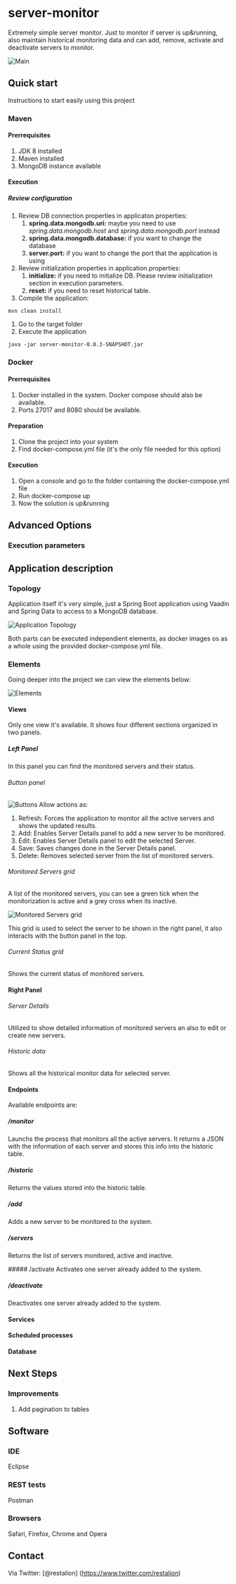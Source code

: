 # server-monitor
Extremely simple server monitor. Just to monitor if server is up&running, also maintain historical monitoring data and can add, remove, activate and deactivate servers to monitor.

![Main](img/server-monitor-main.png "server-monitor main")

## Quick start
Instructions to start easily using this project

### Maven
#### Prerrequisites
1. JDK 8 installed
1. Maven installed
1. MongoDB instance available

#### Execution
##### Review configuration
1. Review DB connection properties in applicaton.properties:
    1. **spring.data.mongodb.uri:** maybe you need to use *spring.data.mongodb.host* and *spring.data.mongodb.port* instead
    1. **spring.data.mongodb.database:** if you want to change the database
    1. **server.port:** if you want to change the port that the application is using
1. Review initialization properties in application.properties:
    1. **initialize:** if you need to initialize DB. Please review initialization section in execution parameters.
    1. **reset:** if you need to reset historical table.
1. Compile the application: 

```
mvn clean install
```

1. Go to the target folder
1. Execute the application

```
java -jar server-monitor-0.0.3-SNAPSHOT.jar
```

### Docker
#### Prerrequisites
1. Docker installed in the system. Docker compose should also be available.
1. Ports 27017 and 8080 should be available.

#### Preparation
1. Clone the project into your system
1. Find docker-compose.yml file (it's the only file needed for this option)

#### Execution
1. Open a console and go to the folder containing the docker-compose.yml file
1. Run docker-compose up
1. Now the solution is up&running

## Advanced Options
### Execution parameters

## Application description
### Topology
Application itself it's very simple, just a Spring Boot application using Vaadin and Spring Data to access to a MongoDB database.

![Application Topology](img/server-monitor-topology.png "server-monitor topology")

Both parts can be executed independient elements, as docker images os as a whole using the provided docker-compose.yml file.

### Elements
Going deeper into the project we can view the elements below:

![Elements](img/server-monitor-elements.png "server-monitor elements")
#### Views
Only one view it's available. It shows four different sections organized in two panels.

##### Left Panel
In this panel you can find the monitored servers and their status.

###### Button panel
![Buttons](img/server-monitor-button.png "server-monitor buttons")
Allow actions as:
1. Refresh: Forces the application to monitor all the active servers and shows the updated results.
1. Add: Enables Server Details panel to add a new server to be monitored.
1. Edit: Enables Server Details panel to edit the selected Server.
1. Save: Saves changes done in the Server Details panel.
1. Delete: Removes selected server from the list of monitored servers.

###### Monitored Servers grid
A list of the monitored servers, you can see a green tick when the monitorization is active and a grey cross when its inactive.

![Monitored Servers grid](img/server-monitor-monitored-servers.png "Monitored Servers Grid")

This grid is used to select the server to be shown in the right panel, it also interacts with the button panel in the top.

###### Current Status grid
Shows the current status of monitored servers.
#### Right Panel
###### Server Details
Utilized to show detailed information of monitored servers an also to edit or create new servers.
###### Historic data
Shows all the historical monitor data for selected server.
#### Endpoints
Available endpoints are:

##### /monitor
Launchs the process that monitors all the active servers. It returns a JSON with the information of each server and stores this info into the historic table.

##### /historic
Returns the values stored into the historic table.

##### /add
Adds a new server to be monitored to the system.

##### /servers
Returns the list of servers monitored, active and inactive.

##### /activate
Activates one server already added to the system.

##### /deactivate
Deactivates one server already added to the system.

#### Services
#### Scheduled processes
#### Database

## Next Steps
### Improvements
1. Add pagination to tables 

## Software
### IDE
Eclipse
### REST tests
Postman
### Browsers
Safari, Firefox, Chrome and Opera 

## Contact
Via Twitter: [@restalion] (https://www.twitter.com/restalion)

